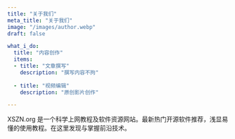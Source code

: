 ```yaml
---
title: "关于我们"
meta_title: "关于我们"
image: "/images/author.webp"
draft: false

what_i_do:
  title: "内容创作"
  items:
  - title: "文章撰写"
    description: "撰写内容不拘"
  
  - title: "视频编辑"
    description: "原创影片创作"

---
```


XSZN.org 是一个科学上网教程及软件资源网站。最新热门开源软件推荐，浅显易懂的使用教程。在这里发现与掌握前沿技术。